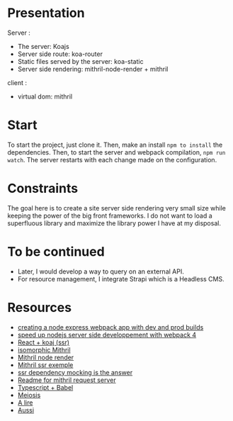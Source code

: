 # Presentation
Server :
- The server: Koajs
- Server side route: koa-router
- Static files served by the server: koa-static
- Server side rendering: mithril-node-render + mithril

client :
- virtual dom: mithril

# Start
To start the project, just clone it. Then, make an install `npm to install` the dependencies. Then, to start the server and webpack compilation, `npm run watch`. The server restarts with each change made on the configuration.

# Constraints
The goal here is to create a site server side rendering very small size while keeping the power of the big front frameworks.
I do not want to load a superfluous library and maximize the library power I have at my disposal.

# To be continued
- Later, I would develop a way to query on an external API.
- For resource management, I integrate Strapi which is a Headless CMS.

# Resources
- [creating a node express webpack app with dev and prod builds](https://medium.com/@binyamin/creating-a-node-express-webpack-app-with-dev-and-prod-builds-a4962ce51334)
- [speed up nodejs server side developpement with webpack 4](https://oramind.com/speed-up-nodejs-server-side-development-with-webpack-4-hmr/)
- [React + koaj (ssr)](https://github.com/tokenfoundry/koa-react-ssr-example)
- [isomorphic Mithril](https://isomorphic-mithril.mvlabs.it/en/)
- [Mithril node render](https://github.com/MithrilJS/mithril-node-render)
- [Mithril ssr exemple](https://gist.github.com/StephanHoyer/bddccd9e159828867d2a)
- [ssr dependency mocking is the answer](https://hackernoon.com/ssr-dependency-mocking-is-the-answer-d8d8c371aa94)
- [Readme for mithril request server](https://github.com/MithrilJS/mithril-node-render/issues/89)
- [Typescript + Babel](https://github.com/Microsoft/TypeScript-Babel-Starter)
- [Meiosis](http://meiosis.js.org)
- [A lire](https://flems.io/#0=N4IgZglgNgpgziAXAbVAOwIYFsZJAOgAsAXLKEAGhAGMB7NYmBvEAXwvW10QICsEqdBk2J4hcYgAIA5jFJxpkgLyTgAHTSTJANwgwA7oh3KAfJI1atWABRqQENAAcArsTsVVFy1u0YozmCNtfAxiYgAnOHwsBQovb3oHF2IjGFMdELDI-GpCDDRZaxh8Ygxw2WJ8X38YAEp4yVZ6tFYNDXEpDEdHZUlrWvT1TUlYKRjFFQByCTLiSbbh8LlncM0h710DI3705Aarawrxj3XvS2P9y1z82SC-AMHx3uqA1uHvJrj38+tJwgBGSYecbNbwAXS8bzeGiw0VozgY1gAJrRqM4cAx8AAjWhIgCeHi6jlqlBAcBgsGoxAg9AQPAALIgAMz0tgcECYHB4HJwAQ0eiMZg8NhgqhQBwAazpqA5XDwWAgxEI4WgpJW5B4JGIjjgiAA9HqEY4JdIcrQsHqFUqVVAAAL-fAOgBslsVyug+H4pOIeMc3DJ1BVjlErDBrCAA)
- [Aussi](https://github.com/paldepind/flyd)

